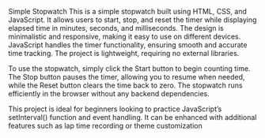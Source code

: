 Simple Stopwatch
This is a simple stopwatch built using HTML, CSS, and JavaScript. It allows users to start, stop, and reset the timer while displaying elapsed time in minutes, seconds, and milliseconds. The design is minimalistic and responsive, making it easy to use on different devices. JavaScript handles the timer functionality, ensuring smooth and accurate time tracking. The project is lightweight, requiring no external libraries.

To use the stopwatch, simply click the Start button to begin counting time. The Stop button pauses the timer, allowing you to resume when needed, while the Reset button clears the time back to zero. The stopwatch runs efficiently in the browser without any backend dependencies.

This project is ideal for beginners looking to practice JavaScript’s setInterval() function and event handling. It can be enhanced with additional features such as lap time recording or theme customization
